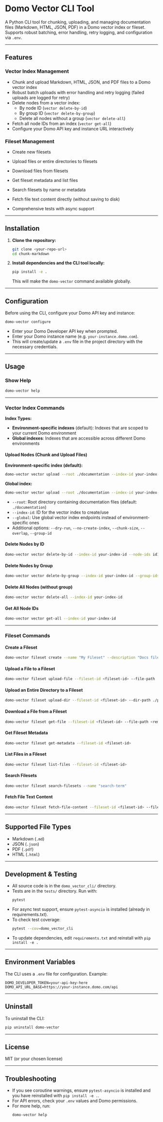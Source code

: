 # Domo Vector CLI Tool

A Python CLI tool for chunking, uploading, and managing documentation files (Markdown, HTML, JSON, PDF) in a Domo vector index or fileset. Supports robust batching, error handling, retry logging, and configuration via `.env`.

---

## Features

### Vector Index Management

- Chunk and upload Markdown, HTML, JSON, and PDF files to a Domo vector index
- Robust batch uploads with error handling and retry logging (failed uploads are logged for retry)
- Delete nodes from a vector index:
  - By node ID (`vector delete-by-id`)
  - By group ID (`vector delete-by-group`)
  - Delete all nodes without a group (`vector delete-all`)
- Fetch all node IDs from an index (`vector get-all`)
- Configure your Domo API key and instance URL interactively

### Fileset Management

- Create new filesets
- Upload files or entire directories to filesets
- Download files from filesets
- Get fileset metadata and list files
- Search filesets by name or metadata
- Fetch file text content directly (without saving to disk)

- Comprehensive tests with async support

---

## Installation

1. **Clone the repository:**

   ```bash
   git clone <your-repo-url>
   cd chunk-markdown
   ```

2. **Install dependencies and the CLI tool locally:**
   ```bash
   pip install -e .
   ```
   This will make the `domo-vector` command available globally.

---

## Configuration

Before using the CLI, configure your Domo API key and instance:

```bash
domo-vector configure
```

- Enter your Domo Developer API key when prompted.
- Enter your Domo instance name (e.g. `your-instance.domo.com`).
- This will create/update a `.env` file in the project directory with the necessary credentials.

---

## Usage

### Show Help

```bash
domo-vector help
```

---

### Vector Index Commands

**Index Types:**

- **Environment-specific indexes** (default): Indexes that are scoped to your current Domo environment
- **Global indexes**: Indexes that are accessible across different Domo environments

#### Upload Nodes (Chunk and Upload Files)

**Environment-specific index (default):**

```bash
domo-vector vector upload --root ./documentation --index-id your-index-id
```

**Global index:**

```bash
domo-vector vector upload --root ./documentation --index-id your-index-id --global
```

- `--root`: Root directory containing documentation files (default: `./documentation`)
- `--index-id`: ID for the vector index to create/use
- `--global`: Use global vector index endpoints instead of environment-specific ones
- Additional options: `--dry-run`, `--no-create-index`, `--chunk-size`, `--overlap`, `--group-id`

#### Delete Nodes by ID

```bash
domo-vector vector delete-by-id --index-id your-index-id --node-ids id1 id2 ...
```

#### Delete Nodes by Group

```bash
domo-vector vector delete-by-group --index-id your-index-id --group-ids group1 group2 ...
```

#### Delete All Nodes (without group)

```bash
domo-vector vector delete-all --index-id your-index-id
```

#### Get All Node IDs

```bash
domo-vector vector get-all --index-id your-index-id
```

---

### Fileset Commands

#### Create a Fileset

```bash
domo-vector fileset create --name "My Fileset" --description "Docs fileset"
```

#### Upload a File to a Fileset

```bash
domo-vector fileset upload-file --fileset-id <fileset-id> --file-path ./path/to/file.md
```

#### Upload an Entire Directory to a Fileset

```bash
domo-vector fileset upload-dir --fileset-id <fileset-id> --dir-path ./path/to/docs
```

#### Download a File from a Fileset

```bash
domo-vector fileset get-file --fileset-id <fileset-id> --file-path <remote/path.md>
```

#### Get Fileset Metadata

```bash
domo-vector fileset get-metadata --fileset-id <fileset-id>
```

#### List Files in a Fileset

```bash
domo-vector fileset list-files --fileset-id <fileset-id>
```

#### Search Filesets

```bash
domo-vector fileset search-filesets --name "search-term"
```

#### Fetch File Text Content

```bash
domo-vector fileset fetch-file-content --fileset-id <fileset-id> --file-path <remote/path.md>
```

---

## Supported File Types

- Markdown (`.md`)
- JSON (`.json`)
- PDF (`.pdf`)
- HTML (`.html`)

---

## Development & Testing

- All source code is in the `domo_vector_cli/` directory.
- Tests are in the `tests/` directory. Run with:
  ```bash
  pytest
  ```
- For async test support, ensure `pytest-asyncio` is installed (already in requirements.txt).
- To check test coverage:
  ```bash
  pytest --cov=domo_vector_cli
  ```
- To update dependencies, edit `requirements.txt` and reinstall with `pip install -e .`

---

## Environment Variables

The CLI uses a `.env` file for configuration. Example:

```
DOMO_DEVELOPER_TOKEN=your-api-key-here
DOMO_API_URL_BASE=https://your-instance.domo.com/api
```

---

## Uninstall

To uninstall the CLI:

```bash
pip uninstall domo-vector
```

---

## License

MIT (or your chosen license)

---

## Troubleshooting

- If you see coroutine warnings, ensure `pytest-asyncio` is installed and you have reinstalled with `pip install -e .`.
- For API errors, check your `.env` values and Domo permissions.
- For more help, run:
  ```bash
  domo-vector help
  ```
